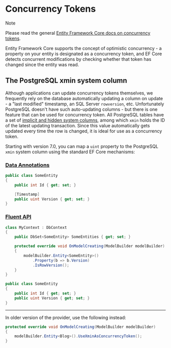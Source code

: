 # Concurrency Tokens

> [!NOTE]
> Please read the general [Entity Framework Core docs on concurrency tokens](https://docs.microsoft.com/en-us/ef/core/modeling/concurrency).

Entity Framework Core supports the concept of optimistic concurrency - a property on your entity is designated as a concurrency token, and EF Core detects concurrent modifications by checking whether that token has changed since the entity was read.

## The PostgreSQL xmin system column

Although applications can update concurrency tokens themselves, we frequently rely on the database automatically updating a column on update - a "last modified" timestamp, an SQL Server `rowversion`, etc. Unfortunately PostgreSQL doesn't have such auto-updating columns - but there is one feature that can be used for concurrency token. All PostgreSQL tables have a set of [implicit and hidden system columns](https://www.postgresql.org/docs/current/ddl-system-columns.html), among which `xmin` holds the ID of the latest updating transaction. Since this value automatically gets updated every time the row is changed, it is ideal for use as a concurrency token.

Starting with version 7.0, you can map a `uint` property to the PostgreSQL `xmin` system column using the standard EF Core mechanisms:

### [Data Annotations](#tab/data-annotations)

```c#
public class SomeEntity
{
    public int Id { get; set; }

    [Timestamp]
    public uint Version { get; set; }
}
```

### [Fluent API](#tab/fluent-api)

```c#
class MyContext : DbContext
{
    public DbSet<SomeEntity> SomeEntities { get; set; }

    protected override void OnModelCreating(ModelBuilder modelBuilder)
    {
        modelBuilder.Entity<SomeEntity>()
            .Property(b => b.Version)
            .IsRowVersion();
    }
}

public class SomeEntity
{
    public int Id { get; set; }
    public uint Version { get; set; }
}
```

***

In older version of the provider, use the following instead:

```c#
protected override void OnModelCreating(ModelBuilder modelBuilder)
{
    modelBuilder.Entity<Blog>().UseXminAsConcurrencyToken();
}
```
